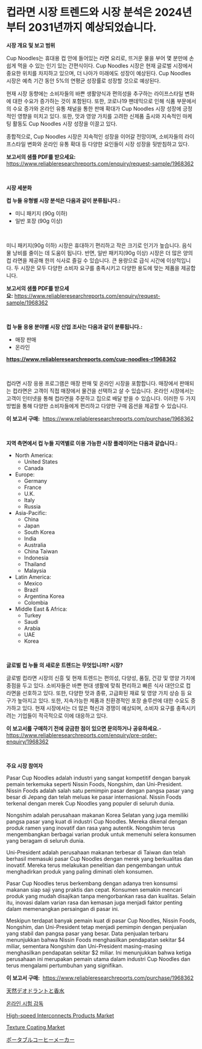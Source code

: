 <p><h1>컵라면 시장 트렌드와 시장 분석은 2024년부터 2031년까지 예상되었습니다.</h1></p><p><strong>시장 개요 및 보고 범위</strong></p>
<p><p>Cup Noodles는 휴대용 컵 안에 들어있는 라면 요리로, 뜨거운 물을 부어 몇 분만에 손쉽게 먹을 수 있는 인기 있는 간편식이다. Cup Noodles 시장은 현재 글로벌 시장에서 중요한 위치를 차지하고 있으며, 더 나아가 미래에도 성장이 예상된다. Cup Noodles 시장은 예측 기간 동안 5%의 연평균 성장률로 성장할 것으로 예상된다.</p><p>현재 시장 동향에는 소비자들의 바쁜 생활양식과 편의성을 추구하는 라이프스타일 변화에 대한 수요가 증가하는 것이 포함된다. 또한, 코로나19 팬데믹으로 인해 식품 부문에서의 수요 증가와 온라인 유통 채널을 통한 판매 확대가 Cup Noodles 시장 성장에 긍정적인 영향을 미치고 있다. 또한, 맛과 영양 가치를 고려한 신제품 출시와 지속적인 마케팅 활동도 Cup Noodles 시장 성장을 이끌고 있다.</p><p>종합적으로, Cup Noodles 시장은 지속적인 성장을 이어갈 전망이며, 소비자들의 라이프스타일 변화와 온라인 유통 확대 등 다양한 요인들이 시장 성장을 뒷받침하고 있다.</p></p>
<p><strong>보고서의 샘플 PDF를 받으세요:</strong> <a href="https://www.reliableresearchreports.com/enquiry/request-sample/1968362">https://www.reliableresearchreports.com/enquiry/request-sample/1968362</a></p>
<p>&nbsp;</p>
<p><strong>시장 세분화</strong></p>
<p><strong>컵 누들 유형별 시장 분석은 다음과 같이 분류됩니다.:</strong></p>
<p><ul><li>미니 패키지 (90g 이하)</li><li>일반 포장 (90g 이상)</li></ul></p>
<p>&nbsp;</p>
<p><p>미니 패키지(90g 이하) 시장은 휴대하기 편리하고 작은 크기로 인기가 높습니다. 음식물 낭비를 줄이는 데 도움이 됩니다. 반면, 일반 패키지(90g 이상) 시장은 더 많은 양의 컵 라면을 제공해 한끼 식사로 즐길 수 있습니다. 큰 용량으로 급식 시간에 이상적입니다. 두 시장은 모두 다양한 소비자 요구를 충족시키고 다양한 용도에 맞는 제품을 제공합니다.</p></p>
<p><strong>보고서의 샘플 PDF를 받으세요:</strong>&nbsp;<a href="https://www.reliableresearchreports.com/enquiry/request-sample/1968362">https://www.reliableresearchreports.com/enquiry/request-sample/1968362</a></p>
<p>&nbsp;</p>
<p><strong> 컵 누들 응용 분야별 시장 산업 조사는 다음과 같이 분류됩니다.:</strong></p>
<p><ul><li>매장 판매</li><li>온라인</li></ul></p>
<p><strong><a href="https://www.reliableresearchreports.com/cup-noodles-r1968362">https://www.reliableresearchreports.com/cup-noodles-r1968362</a></strong></p>
<p>&nbsp;</p>
<p><p>컵라면 시장 응용 프로그램은 매장 판매 및 온라인 시장을 포함합니다. 매장에서 판매되는 컵라면은 고객이 직접 매장에서 물건을 선택하고 살 수 있습니다. 온라인 시장에서는 고객이 인터넷을 통해 컵라면을 주문하고 집으로 배달 받을 수 있습니다. 이러한 두 가지 방법을 통해 다양한 소비자들에게 편리하고 다양한 구매 옵션을 제공할 수 있습니다.</p></p>
<p><strong>이 보고서 구매:</strong>&nbsp; <a href="https://www.reliableresearchreports.com/purchase/1968362">https://www.reliableresearchreports.com/purchase/1968362</a></p>
<p>&nbsp;</p>
<p><strong>지역 측면에서 컵 누들 지역별로 이용 가능한 시장 플레이어는 다음과 같습니다.:</strong></p>
<p><ul>
    <li>
        North America:
        <ul>
            <li>United States</li>
            <li>Canada</li>
        </ul>
    </li>
    <li>
        Europe:
        <ul>
            <li>Germany</li>
            <li>France</li>
            <li>U.K.</li>
            <li>Italy</li>
            <li>Russia</li>
        </ul>
    </li>
    <li>
        Asia-Pacific:
        <ul>
            <li>China</li>
            <li>Japan</li>
            <li>South Korea</li>
            <li>India</li>
            <li>Australia</li>
            <li>China Taiwan</li>
            <li>Indonesia</li>
            <li>Thailand</li>
            <li>Malaysia</li>
        </ul>
    </li>
    <li>
        Latin America:
        <ul>
            <li>Mexico</li>
            <li>Brazil</li>
            <li>Argentina Korea</li>
            <li>Colombia</li>
        </ul>
    </li>
    <li>
        Middle East & Africa:
        <ul>
            <li>Turkey</li>
            <li>Saudi</li>
            <li>Arabia</li>
            <li>UAE</li>
            <li>Korea</li>
        </ul>
    </li>
    </ul></p>
<p>&nbsp;</p>
<p><strong>글로벌 컵 누들 의 새로운 트렌드는 무엇입니까? 시장?</strong></p>
<p><p>글로벌 컵라면 시장의 신흥 및 현재 트렌드는 편의성, 다양성, 품질, 건강 및 영양 가치에 중점을 두고 있다. 소비자들은 바쁜 현대 생활에 맞춰 편리하고 빠른 식사 대안으로 컵 라면을 선호하고 있다. 또한, 다양한 맛과 종류, 고급화된 재료 및 영양 가치 상승 등 요구가 높아지고 있다. 또한, 지속가능한 제품과 친환경적인 포장 솔루션에 대한 수요도 증가하고 있다. 현재 시장에서는 더 많은 혁신과 경쟁이 예상되며, 소비자 요구를 충족시키려는 기업들이 적극적으로 이에 대응하고 있다.</p></p>
<p><strong>이 보고서를 구매하기 전에 궁금한 점이 있으면 문의하거나 공유하세요.</strong>- <a href="https://www.reliableresearchreports.com/enquiry/pre-order-enquiry/1968362">https://www.reliableresearchreports.com/enquiry/pre-order-enquiry/1968362</a></p>
<p>&nbsp;</p>
<p><strong>주요 시장 참여자</strong></p>
<p><p>Pasar Cup Noodles adalah industri yang sangat kompetitif dengan banyak pemain terkemuka seperti Nissin Foods, Nongshim, dan Uni-President. Nissin Foods adalah salah satu pemimpin pasar dengan pangsa pasar yang besar di Jepang dan telah meluas ke pasar internasional. Nissin Foods terkenal dengan merek Cup Noodles yang populer di seluruh dunia.</p><p>Nongshim adalah perusahaan makanan Korea Selatan yang juga memiliki pangsa pasar yang kuat di industri Cup Noodles. Mereka dikenal dengan produk ramen yang inovatif dan rasa yang autentik. Nongshim terus mengembangkan berbagai varian produk untuk memenuhi selera konsumen yang beragam di seluruh dunia.</p><p>Uni-President adalah perusahaan makanan terbesar di Taiwan dan telah berhasil memasuki pasar Cup Noodles dengan merek yang berkualitas dan inovatif. Mereka terus melakukan penelitian dan pengembangan untuk menghadirkan produk yang paling diminati oleh konsumen.</p><p>Pasar Cup Noodles terus berkembang dengan adanya tren konsumsi makanan siap saji yang praktis dan cepat. Konsumen semakin mencari produk yang mudah disajikan tanpa mengorbankan rasa dan kualitas. Selain itu, inovasi dalam varian rasa dan kemasan juga menjadi faktor penting dalam memenangkan persaingan di pasar ini.</p><p>Meskipun terdapat banyak pemain kuat di pasar Cup Noodles, Nissin Foods, Nongshim, dan Uni-President tetap menjadi pemimpin dengan penjualan yang stabil dan pangsa pasar yang besar. Data penjualan terbaru menunjukkan bahwa Nissin Foods menghasilkan pendapatan sekitar $4 miliar, sementara Nongshim dan Uni-President masing-masing menghasilkan pendapatan sekitar $2 miliar. Ini menunjukkan bahwa ketiga perusahaan ini merupakan pemain utama dalam industri Cup Noodles dan terus mengalami pertumbuhan yang signifikan.</p></p>
<p><strong>이 보고서 구매:</strong>&nbsp;&nbsp;<a href="https://www.reliableresearchreports.com/purchase/1968362">https://www.reliableresearchreports.com/purchase/1968362</a></p>
<p><p><a href="https://github.com/lababdou/Market-Research-Report-List-3/blob/main/866269520384.md">天然デオドラントと香水</a></p><p><a href="https://github.com/vsoq0zknh59/Market-Research-Report-List-1/blob/main/910535518714.md">온라인 시험 감독</a></p><p><a href="https://github.com/prosalinda88/Market-Research-Report-List-3/blob/main/high-speed-interconnects-products-market.md">High-speed Interconnects Products Market</a></p><p><a href="https://issuu.com/reportprime-2/docs/texture-coating-market-size-2030.pptx">Texture Coating Market</a></p><p><a href="https://github.com/bevdtkn4419963/Market-Research-Report-List-1/blob/main/160881420385.md">ポータブルコーヒーメーカー</a></p></p>